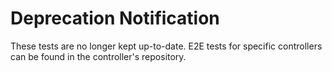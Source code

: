 # Deprecation Notification

These tests are no longer kept up-to-date. E2E tests for specific controllers can be found in the controller's repository.

